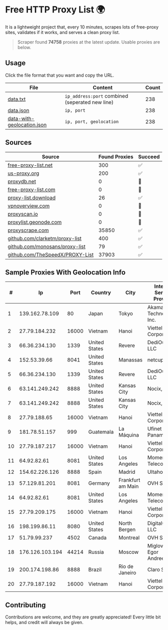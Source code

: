 
# Free HTTP Proxy List 🌍

It is a lightweight project that, every 10 minutes, scrapes lots of free-proxy sites, validates if it works, and serves a clean proxy list.


> Scraper found **74758** proxies at the latest update. Usable proxies are below.

## Usage

Click the file format that you want and copy the URL.


|File|Content|Count|
|----|-------|-----|
|[data.txt](https://raw.githubusercontent.com/themiralay/Proxy-List-World/master/data.txt)|`ip_address:port` combined (seperated new line)|238|
|[data.json](https://raw.githubusercontent.com/themiralay/Proxy-List-World/master/data.json)|`ip, port`|238|
|[data-with-geolocation.json](https://raw.githubusercontent.com/themiralay/Proxy-List-World/master/data-with-geolocation.json)|`ip, port, geolocation`|238|

## Sources

|Source|Found Proxies|Succeed|
|------|-------------|-------|
|[free-proxy-list.net](https://free-proxy-list.net)|300|✅|
|[us-proxy.org](https://www.us-proxy.org)|200|✅|
|[proxydb.net](http://proxydb.net)|0|🚫|
|[free-proxy-list.com](https://free-proxy-list.com/?page=&port=&type%5B%5D=http&type%5B%5D=https&up_time=0&search=Search)|0|🚫|
|[proxy-list.download](https://www.proxy-list.download/HTTP)|26|✅|
|[vpnoverview.com](https://vpnoverview.com/privacy/anonymous-browsing/free-proxy-servers)|0|🚫|
|[proxyscan.io](https://www.proxyscan.io)|0|🚫|
|[proxylist.geonode.com](https://proxylist.geonode.com/api/proxy-list?limit=300&page=1&sort_by=lastChecked&sort_type=desc&protocols=http,https)|0|🚫|
|[proxyscrape.com](https://api.proxyscrape.com/v2/?request=displayproxies&protocol=http&timeout=10000&country=all&ssl=all&anonymity=all)|35850|✅|
|[github.com/clarketm/proxy-list](https://raw.githubusercontent.com/clarketm/proxy-list/master/proxy-list-raw.txt)|400|✅|
|[github.com/monosans/proxy-list](https://raw.githubusercontent.com/monosans/proxy-list/main/proxies/http.txt)|79|✅|
|[github.com/TheSpeedX/PROXY-List](https://raw.githubusercontent.com/TheSpeedX/PROXY-List/master/http.txt)|37903|✅|


## Sample Proxies With Geolocation Info

|#|Ip|Port|Country|City|Internet Service Provider|
|-|--|----|-------|----|-------------------------|
|1|139.162.78.109|80|Japan|Tokyo|Akamai Technologies, Inc.|
|2|27.79.184.232|16000|Vietnam|Hanoi|Viettel Corporation|
|3|66.36.234.130|1339|United States|Revere|DediOutlet, LLC|
|4|152.53.39.66|8041|United States|Manassas|netcup GmbH|
|5|66.36.234.130|1339|United States|Revere|DediOutlet, LLC|
|6|63.141.249.242|8888|United States|Kansas City|Nocix, LLC|
|7|63.141.249.242|8888|United States|Kansas City|Nocix, LLC|
|8|27.79.188.65|16000|Vietnam|Hanoi|Viettel Corporation|
|9|181.78.51.157|999|Guatemala|La Máquina|Ufinet Panama S.A.|
|10|27.79.187.217|16000|Vietnam|Hanoi|Viettel Corporation|
|11|64.92.82.61|8081|United States|Los Angeles|Momentum Telecom, Inc.|
|12|154.62.226.126|8888|Spain|Madrid|Ultahost, Inc.|
|13|57.129.81.201|8081|Germany|Frankfurt am Main|OVH SAS|
|14|64.92.82.61|8081|United States|Los Angeles|Momentum Telecom, Inc.|
|15|27.79.209.175|16000|Vietnam|Hanoi|Viettel Corporation|
|16|198.199.86.11|8080|United States|North Bergen|DigitalOcean, LLC|
|17|51.79.99.237|4502|Canada|Montreal|OVH SAS|
|18|176.126.103.194|44214|Russia|Moscow|Miglovets Egor Andreevich|
|19|200.174.198.86|8888|Brazil|Rio de Janeiro|Claro S.A|
|20|27.79.187.192|16000|Vietnam|Hanoi|Viettel Corporation|



## Contributing

Contributions are welcome, and they are greatly appreciated! Every
little bit helps, and credit will always be given.

